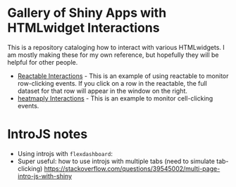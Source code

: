 # Gallery of Shiny Apps with HTMLwidget Interactions

This is a repository cataloging how to interact with various HTMLwidgets. I am mostly making these for my own reference, but hopefully they will be helpful for other people.

- [Reactable Interactions](reactable_interaction/index.Rmd) - This is an example of using reactable to monitor row-clicking events. If you click on a row in the reactable, the full dataset for that row will appear in the window on the right.
- [heatmaply Interactions](heatmaply_interaction/index.Rmd) - This is an example to monitor cell-clicking events.


# IntroJS notes

- Using introjs with `flexdashboard`: 
- Super useful: how to use introjs with multiple tabs (need to simulate tab-clicking) https://stackoverflow.com/questions/39545002/multi-page-intro-js-with-shiny
